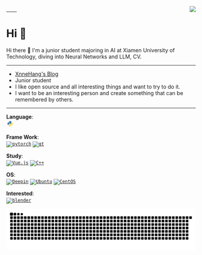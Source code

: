 <a href="https://github.com/MrXnneHang"> 
  <img align="right" src="http://github-readme-streak-stats.herokuapp.com?user=MrXnneHang&mode=weekly" />      
</a>

  
# Hi 👋
Hi there 👋 I'm a junior student majoring in AI at Xiamen University of Technology, diving into Neural Networks and LLM, CV.       

---

- [XnneHang's Blog](http://xnnehang.top/home)  
- Junior student
- I like open source and all interesting things and want to try to do it.
- I want to be an interesting person and create something that can be remembered by others.

---

<div align="left">
  
  **Language**:<br>
  <a href="https://www.python.org/" target="_blank"><code><img height="20" src="https://raw.githubusercontent.com/github/explore/80688e429a7d4ef2fca1e82350fe8e3517d3494d/topics/python/python.png" alt="python" /></code></a>
  
  **Frame Work**:<br>
  <a href="https://pytorch.org/" target="_blank"><code><img height="20" src="https://raw.githubusercontent.com/pytorch/pytorch/master/docs/source/_static/img/pytorch-logo-dark.png" alt="pytorch" /></code></a>
  <a href="https://www.qt.io/" target="_blank"><code><img height="20" src="https://upload.wikimedia.org/wikipedia/commons/0/0b/Qt_logo_2016.svg" alt="qt" /></code></a>  
  
  **Study**:<br>
  <a href="https://vuejs.org/" target="_blank"><code><img height="20" src="https://upload.wikimedia.org/wikipedia/commons/9/95/Vue.js_Logo_2.svg" alt="Vue.js" /></code></a>
  <a href="https://isocpp.org/" target="_blank"><code><img height="20" src="https://upload.wikimedia.org/wikipedia/commons/1/18/ISO_C%2B%2B_Logo.svg" alt="C++" /></code></a>

  **OS**:<br>
  <a href="https://www.deepin.org/en/" target="_blank"><code><img height="20" src="https://upload.wikimedia.org/wikipedia/commons/f/f5/Deepin_logo.svg" alt="Deepin" /></code></a>
  <a href="https://ubuntu.com/" target="_blank"><code><img height="20" src="https://upload.wikimedia.org/wikipedia/commons/a/ab/Logo-ubuntu_cof-orange-hex.svg" alt="Ubuntu" /></code></a>
  <a href="https://www.centos.org/" target="_blank"><code><img height="20" src="https://www.svgrepo.com/show/349314/centos.svg" alt="CentOS" /></code></a>

  **Interested**:<br>
  <a href="https://www.blender.org/" target="_blank"><code><img height="20" src="https://simpleicons.org/icons/blender.svg" alt="blender" /></code></a>


<div align="left">



<picture>
  <source media="(prefers-color-scheme: dark)" srcset="https://raw.githubusercontent.com/MrXnneHang/MrXnneHang/output/github-contribution-grid-snake-dark.svg">
  <source media="(prefers-color-scheme: light)" srcset="https://raw.githubusercontent.com/MrXnneHang/MrXnneHang/output/github-contribution-grid-snake.svg">
  <img alt="github contribution grid snake animation" src="https://raw.githubusercontent.com/MrXnneHang/MrXnneHang/output/github-contribution-grid-snake.svg">
</picture>





